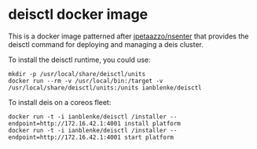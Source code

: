 # deisctl docker image

This is a docker image patterned after [jpetaazzo/nsenter](https://github.com/jpetazzo/nsenter) that provides the deisctl command for deploying and managing a deis cluster.

To install the deisctl runtime, you could use:

    mkdir -p /usr/local/share/deisctl/units
    docker run --rm -v /usr/local/bin:/target -v /usr/local/share/deisctl/units:/units ianblenke/deisctl

To install deis on a coreos fleet:

    docker run -t -i ianblenke/deisctl /installer --endpoint=http://172.16.42.1:4001 install platform
    docker run -t -i ianblenke/deisctl /installer --endpoint=http://172.16.42.1:4001 start platform
